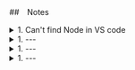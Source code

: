 ##　Notes

<details>
  <summary>1. Can't find Node in VS code</summary>


 * Use the Control Panel  
Press Win + R to open the Run dialog.  
Type **sysdm.cpl** and press Enter.  
This directly opens the System Properties window.  
Click on the Advanced tab, then on Environment Variables.  
* Add Node.js to the PATH  
In the Edit Environment Variable window:  
Click New.    
Enter the path to the directory where Node.js is installed.    
This is typically:  
**C:\Program Files\nodejs**    
If you're unsure of the path, you can confirm it by running **where node** in Command Prompt.

</details>

<details>
  <summary>1. ---</summary>
</details>

<details>
  <summary>1. ---</summary>
</details>

<details>
  <summary>1. ---</summary>
</details>
